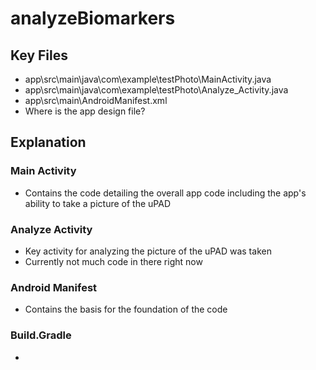 # analyzeBiomarkers

## Key Files
- app\src\main\java\com\example\testPhoto\MainActivity.java
- app\src\main\java\com\example\testPhoto\Analyze_Activity.java
- app\src\main\AndroidManifest.xml
- Where is the app design file?

## Explanation
### Main Activity
- Contains the code detailing the overall app code including the app's ability to take a picture of the uPAD
### Analyze Activity
- Key activity for analyzing the picture of the uPAD was taken
- Currently not much code in there right now
### Android Manifest
- Contains the basis for the foundation of the code
### Build.Gradle
- 
